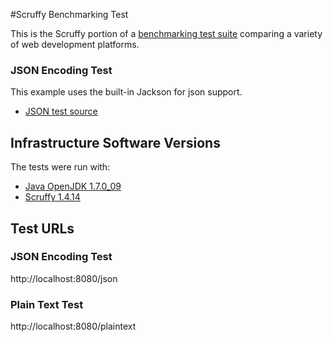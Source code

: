#Scruffy Benchmarking Test

This is the Scruffy portion of a [benchmarking test suite](../) comparing a variety of web development platforms.

### JSON Encoding Test
This example uses the built-in Jackson for json support.

* [JSON test source](src/main/scala/scruffy/examples/Test1Endpoint.scala)

## Infrastructure Software Versions
The tests were run with:

* [Java OpenJDK 1.7.0_09](http://openjdk.java.net/)
* [Scruffy 1.4.14](http://scruffy-project.github.io/)

## Test URLs

### JSON Encoding Test

http://localhost:8080/json

### Plain Text Test

http://localhost:8080/plaintext